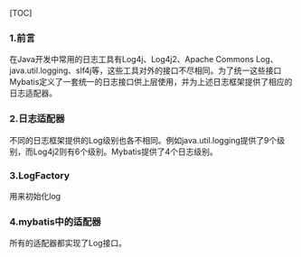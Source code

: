 [TOC]

### 1.前言

在Java开发中常用的日志工具有Log4j、Log4j2、Apache Commons Log、java.util.logging、slf4j等，这些工具对外的接口不尽相同。为了统一这些接口Mybatis定义了一套统一的日志接口供上层使用，并为上述日志框架提供了相应的日志适配器。

### 2.日志适配器

不同的日志框架提供的Log级别也各不相同。例如java.util.logging提供了9个级别，而Log4j2则有6个级别。Mybatis提供了4个日志级别。

### 3.LogFactory
用来初始化log

### 4.mybatis中的适配器
所有的适配器都实现了Log接口。